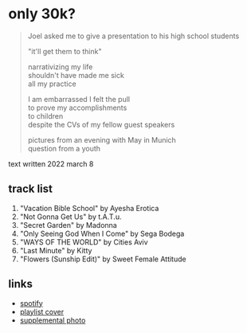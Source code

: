 # only 30k?

> Joel asked me to give a presentation to his high school students
>
> "it'll get them to think"
>
> narrativizing my life  
> shouldn't have made me sick  
> all my practice
>
> I am embarrassed I felt the pull  
> to prove my accomplishments  
> to children  
> despite the CVs of my fellow guest speakers
>
> pictures from an evening with May in Munich  
> question from a youth

text written 2022 march 8

## track list

1. "Vacation Bible School" by Ayesha Erotica
2. "Not Gonna Get Us" by t.A.T.u.
3. "Secret Garden" by Madonna
4. "Only Seeing God When I Come" by Sega Bodega
5. "WAYS OF THE WORLD" by Cities Aviv
6. "Last Minute" by Kitty
7. "Flowers (Sunship Edit)" by Sweet Female Attitude

## links

- [spotify](https://open.spotify.com/playlist/1L7FnB8OPWVGNQKhLBoVNb)
- [playlist cover](./cover.jpeg)
- [supplemental photo](./supplement.jpeg)
